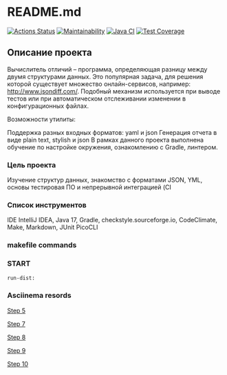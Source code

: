 # README.md
[![Actions Status](https://github.com/VasiliyMartynov/java-project-71/workflows/hexlet-check/badge.svg)](https://github.com/VasiliyMartynov/java-project-71/actions)
[![Maintainability](https://api.codeclimate.com/v1/badges/2407cace64ecaa7a37c7/maintainability)](https://codeclimate.com/github/VasiliyMartynov/java-project-71/maintainability)
[![Java CI](https://github.com/VasiliyMartynov/java-project-71/actions/workflows/check.yml/badge.svg)](https://github.com/VasiliyMartynov/java-project-71/actions/workflows/check.yml)
[![Test Coverage](https://api.codeclimate.com/v1/badges/2407cace64ecaa7a37c7/test_coverage)](https://codeclimate.com/github/VasiliyMartynov/java-project-71/test_coverage)

## Описание проекта
Вычислитель отличий – программа, определяющая разницу между двумя структурами данных. Это популярная задача, для решения которой существует множество онлайн-сервисов, например: http://www.jsondiff.com/. Подобный механизм используется при выводе тестов или при автоматическом отслеживании изменении в конфигурационных файлах.

Возможности утилиты:

Поддержка разных входных форматов: yaml и json
Генерация отчета в виде plain text, stylish и json
В рамках данного проекта выполнена обучение по настройке окружения, ознакомлению с Gradle, линтером.
### Цель проекта
Изучение структур данных, знакомство с форматами JSON, YML, основы тестировая ПО и непрерывной интеграцией (CI
### Список инструментов
IDE IntelliJ IDEA,
Java 17,
Gradle,
checkstyle.sourceforge.io,
CodeClimate,
Make,
Markdown,
JUnit
PicoCLI
### makefile commands
### START
```sh
run-dist:
```
### Asciinema resords
[Step 5](https://asciinema.org/a/kRfCHdBzJtawXH4kWXv9Yplof)

[Step 7](https://asciinema.org/a/47qDuOz24u3HSvIdsIvWSbmqC)

[Step 8](https://asciinema.org/a/YkCxgyXpzOIjKjrdwjLHKiYH7)

[Step 9](https://asciinema.org/a/Y68eScRCy5VWmXQsBiWnoVDTA)

[Step 10](https://asciinema.org/a/TsGDr9a3lX4Ms78i2QI3lpYlb)